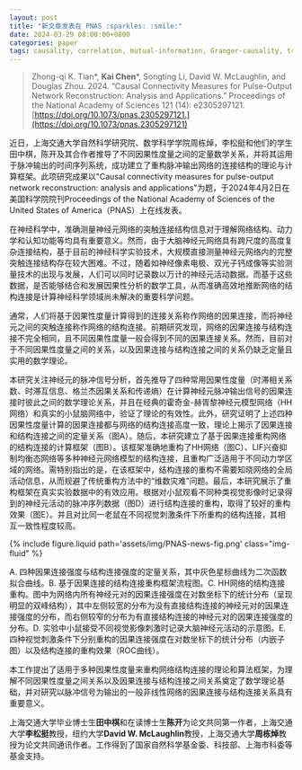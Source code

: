 ```yaml
---
layout: post
title: "新文章发表在 PNAS :sparkles: :smile:" 
date: 2024-03-29 08:00:00+0800
categories: paper
tags: causality, correlation, mutual-information, Granger-causality, transfer-entropy, neural-networks 
---
```


> Zhong-qi K. Tian\*, **Kai Chen**\*, Songting Li, David W. McLaughlin, and Douglas Zhou. 2024. “Causal Connectivity Measures for Pulse-Output Network Reconstruction: Analysis and Applications.” Proceedings of the National Academy of Sciences 121 (14): e2305297121. [https://doi.org/10.1073/pnas.2305297121.](https://doi.org/10.1073/pnas.2305297121)

近日，上海交通大学自然科学研究院、数学科学学院周栋焯，李松挺和他们的学生田中棋，陈开及其合作者推导了不同因果性度量之间的定量数学关系，并将其运用于脉冲输出的时间序列系统，成功建立了重构脉冲输出网络的连接结构的理论与计算框架。此项研究成果以"Causal connectivity measures for pulse-output network reconstruction: analysis and applications"为题，于2024年4月2日在美国科学院院刊Proceedings of the National Academy of Sciences of the United States of America（PNAS）上在线发表。

在神经科学中，准确测量神经元网络的突触连接结构信息对于理解网络结构、动力学和认知功能等均具有重要意义。然而，由于大脑神经元网络具有跨尺度的高度复杂连接结构，基于目前的神经科学实验技术，大规模直接测量神经元网络内的完整突触连接结构存在较大困难。不过，随着如神经像素电极、双光子钙成像等实验测量技术的出现与发展，人们可以同时记录数以万计的神经元活动数据。而基于这些数据，是否能够结合和发展因果性分析的数学工具，从而准确高效地推断网络的结构连接是计算神经科学领域尚未解决的重要科学问题。

通常，人们将基于因果性度量计算得到的连接关系称作网络的因果连接，而将神经元之间的突触连接称作网络的结构连接。前期研究发现，网络的因果连接与结构连接不完全相同，且不同因果性度量一般会得到不同的因果连接关系。然而，目前对于不同因果性度量之间的关系，以及因果连接与结构连接之间的关系仍缺乏定量且实用的数学理论。

本研究关注神经元的脉冲信号分析，首先推导了四种常用因果性度量（时滞相关系数、时滞互信息、格兰杰因果关系和传递熵）在计算神经元脉冲输出信号的因果连接时彼此之间的数学理论关系，并且在经典的霍奇金-赫胥黎神经元模型网络（HH网络）和真实的小鼠脑网络中，验证了理论的有效性。此外，研究证明了上述四种因果性度量计算的因果连接都与网络的结构连接高度一致，理论上揭示了因果连接和结构连接之间的定量关系（图A）。随后，本研究建立了基于因果连接重构网络的结构连接的计算框架（图B）。该框架准确地重构了HH网络（图C）、LIF兴奋抑制均衡态网络等多种神经元网络模型的结构连接，且重构广泛适用于不同动力学区域的网络。需特别指出的是，在该框架中，结构连接的重构不需要知晓网络的全局活动信息，从而规避了传统重构方法中的“维数灾难”问题。最后，本研究展示了重构框架在真实实验数据中的有效应用。根据对小鼠观看不同种类视觉影像时记录得到的神经元活动的脉冲序列数据（图D）进行结构连接的重构，取得了较好的重构效果（图E）。并且对比同一老鼠在不同视觉刺激条件下所重构的结构连接，其相互一致性程度较高。

{% include figure.liquid path='assets/img/PNAS-news-fig.png' class="img-fluid" %}

<div class="caption">
A. 四种因果连接强度与结构连接强度的定量关系，其中灰色星标曲线为二次函数拟合曲线。B. 基于因果连接的结构连接重构框架流程图。C. HH网络的结构连接重构。图中为网络内所有神经元对的因果连接强度在对数坐标下的统计分布（呈现明显的双峰结构），其中左侧较宽的分布为没有直接结构连接的神经元对的因果连接强度的分布，而右侧较窄的分布为有直接结构连接的神经元对的因果连接强度的分布。D. 实验中小鼠接受不同视觉影像刺激时记录大脑神经元活动的示意图。E. 四种视觉刺激条件下分别重构的因果连接强度在对数坐标下的统计分布（内嵌子图）以及结构连接的重构效果（ROC曲线）。
</div>

本工作提出了适用于多种因果性度量来重构网络结构连接的理论和算法框架，为理解不同因果性度量之间关系以及因果连接与结构连接之间关系奠定了数学理论基础，并对研究以脉冲信号为输出的一般非线性网络的因果连接与结构连接关系具有重要意义。

上海交通大学毕业博士生**田中棋**和在读博士生**陈开**为论文共同第一作者，上海交通大学**李松挺**教授，纽约大学**David W. McLaughlin**教授，上海交通大学**周栋焯**教授为论文共同通讯作者。工作得到了国家自然科学基金委、科技部、上海市科委等基金支持。

